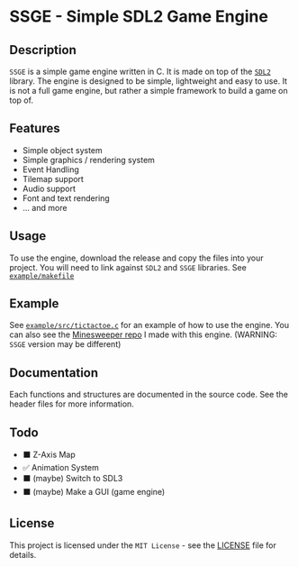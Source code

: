 # SSGE - Simple SDL2 Game Engine

## Description
`SSGE` is a simple game engine written in C. It is made on top of the [`SDL2`](https://github.com/libsdl-org/SDL/tree/SDL2) library. The engine is designed to be simple, lightweight and easy to use. It is not a full game engine, but rather a simple framework to build a game on top of.

## Features
- Simple object system
- Simple graphics / rendering system
- Event Handling
- Tilemap support
- Audio support
- Font and text rendering
- ... and more

## Usage
To use the engine, download the release and copy the files into your project. You will need to link against `SDL2` and `SSGE` libraries.
See [`example/makefile`](./example/makefile)

## Example
See [`example/src/tictactoe.c`](./example/src/tictactoe.c) for an example of how to use the engine.
You can also see the [Minesweeper repo](https://github.com/OJddJO/Minesweeper) I made with this engine. (WARNING: `SSGE` version may be different)

## Documentation
Each functions and structures are documented in the source code. See the header files for more information.

## Todo
- ⬛ Z-Axis Map
- ✅ Animation System
- ⬛ (maybe) Switch to SDL3
- ⬛ (maybe) Make a GUI (game engine)

## License
This project is licensed under the `MIT License` - see the [LICENSE](./LICENSE) file for details.
